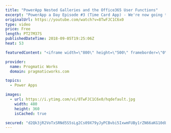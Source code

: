 ```yaml
---
title: "PowerApp Nested Galleries and the Office365 User Functions"
excerpt: "PowerApp a Day Episode #3 (Time Card App) - We're now going to build an application from scratch using PowerApps to allow people to enter their time. You'll learn how to use nested galleries and integrate with the Office365 Functions to capture the user's email address.  Power Platform and PowerApps"
originalUrl: https://youtube.com/watch?v=8TwFJC1C6x0
type: video
price: Free
length: PT27M37S
publishedDateTime: 2018-09-05T19:25:06Z
heat: 53

featuredContent: "<iframe width=\"800\" height=\"500\" frameborder=\"0\" src=\"https://www.youtube.com/embed/8TwFJC1C6x0\" allow=\"accelerometer; autoplay; encrypted-media; gyroscope; picture-in-picture\" allowfullscreen></iframe>"

provider:
  name: Progmatic Works
  domain: pragmaticworks.com

topics:
  - Power Apps

images:
  - url: https://i.ytimg.com/vi/8TwFJC1C6x0/hqdefault.jpg
    width: 480
    height: 360
    isCached: true

secured: "d2Qk3jR2VoTxSRNd5S5sLg2Cs09X79yJyPCBvbi5IxwmFUBy1rZN66aKG10dLGeEP1RHGz2Dr8icZnkkFhLfagO4C3/p7qsc9UyvxwvDK6Z/DxPFNQTf+su2ChnyiTIyjqpuZOOaFVKJKxFt5y5XljaO8ft/rzHc5VIu2AfNDO1YDC2Bjw2ZIKmAWodc+G82wQ8EmWxGfquLvwRFQVvo0ietHsiGSNYj8IxT7pbjKXQFN7WXirpzXk0srNggSfHylv76zsFoaNmVvlq81o2fcC4M05LmHgl7d8Xf/SIv0r9NC4tVpXpB3ci3zGYRwmkPSF83CtB0pOQ53xWGFrIlRFM34QYAfqKfqT+Bc9jeDJf4pCZj89RUD8xGxtp1KLM1LJZUu+rKvR0mwADwGz0mgdR/lUk5s5Y1FlQxvMxlyl4=;18SjICh0wCsRVTuaxvqG+A=="
---
```


